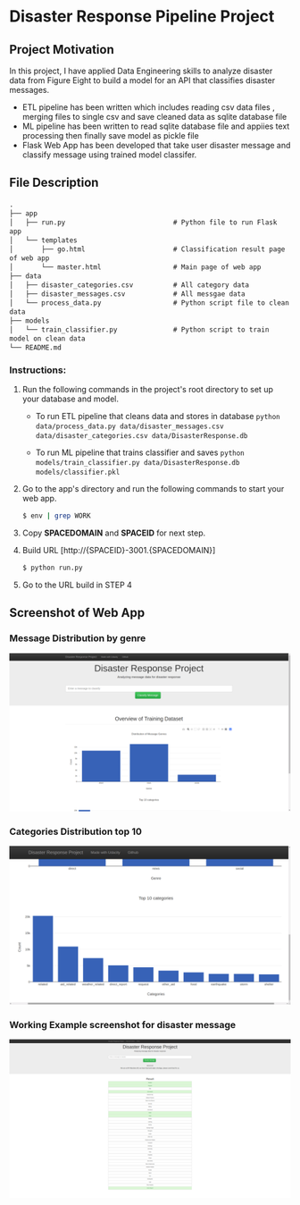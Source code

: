 # Disaster Response Pipeline Project

## Project Motivation
 In this project, I have applied Data Engineering skills to analyze disaster data from Figure Eight to build a model for an API that classifies disaster messages. 
-  ETL pipeline has been written which includes reading csv data files , merging files to single csv and save cleaned data as sqlite database file
- ML pipeline has been written to read sqlite database file and appiies text processing then finally save model as pickle file
- Flask Web App has been developed that take user disaster message and classify message using trained model classifer.

## File Description

    .
    ├── app     
    │   ├── run.py                           # Python file to run Flask app
    │   └── templates   
    │       ├── go.html                      # Classification result page of web app
    │       └── master.html                  # Main page of web app    
    ├── data                   
    │   ├── disaster_categories.csv          # All category data  
    │   ├── disaster_messages.csv            # All messgae data
    │   └── process_data.py                  # Python script file to clean data 
    ├── models
    │   └── train_classifier.py              # Python script to train model on clean data           
    └── README.md



### Instructions:
1. Run the following commands in the project's root directory to set up your database and model.

    - To run ETL pipeline that cleans data and stores in database
        `python data/process_data.py data/disaster_messages.csv data/disaster_categories.csv data/DisasterResponse.db`
        
    - To run ML pipeline that trains classifier and saves
        `python models/train_classifier.py data/DisasterResponse.db models/classifier.pkl`

2. Go to the app's directory and run the following commands to start your web app.
    ```sh
    $ env | grep WORK
    ```
3. Copy **SPACEDOMAIN** and **SPACEID** for next step.
4. Build URL [http://{SPACEID}-3001.{SPACEDOMAIN}]
    ```sh
    $ python run.py
    ```

5. Go to the URL build in STEP 4


## Screenshot of Web App

### Message Distribution by genre
![Data Description Image 1](data_1.png)

### Categories Distribution top 10
![Data Description Image 2](data_2.png)


### Working Example screenshot for disaster message
![Working Example](work.png)

